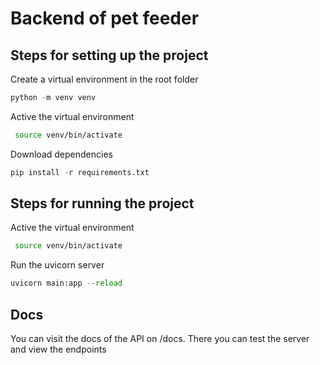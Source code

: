 # Backend of pet feeder

## Steps for setting up the project

Create a virtual environment in the root folder

```python
python -m venv venv
```

Active the virtual environment

```bash
 source venv/bin/activate
```

Download dependencies

```python
pip install -r requirements.txt
```

## Steps for running the project

Active the virtual environment

```bash
 source venv/bin/activate
```

Run the uvicorn server

```python
uvicorn main:app --reload
```

## Docs

You can visit the docs of the API on /docs. There you can test the server and view the endpoints
